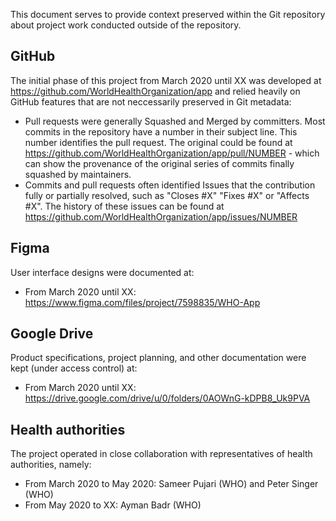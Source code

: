 This document serves to provide context preserved within the Git repository about project work conducted outside of the repository.

## GitHub

The initial phase of this project from March 2020 until XX was developed at https://github.com/WorldHealthOrganization/app and
relied heavily on GitHub features that are not neccessarily preserved in Git metadata:

- Pull requests were generally Squashed and Merged by committers. Most commits in the repository have a number in their subject line. This number identifies the pull request. The original could be found at https://github.com/WorldHealthOrganization/app/pull/NUMBER - which can show the provenance of the original series of commits finally squashed by maintainers.
- Commits and pull requests often identified Issues that the contribution fully or partially resolved, such as "Closes #X" "Fixes #X" or "Affects #X". The history of these issues can be found at https://github.com/WorldHealthOrganization/app/issues/NUMBER

## Figma

User interface designs were documented at:

- From March 2020 until XX: https://www.figma.com/files/project/7598835/WHO-App

## Google Drive

Product specifications, project planning, and other documentation were kept (under access control) at:

- From March 2020 until XX: https://drive.google.com/drive/u/0/folders/0AOWnG-kDPB8_Uk9PVA

## Health authorities

The project operated in close collaboration with representatives of health authorities, namely:

- From March 2020 to May 2020: Sameer Pujari (WHO) and Peter Singer (WHO)
- From May 2020 to XX: Ayman Badr (WHO)
